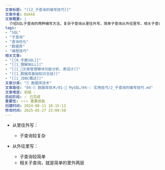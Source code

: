 ```yaml
---
文章标题: "[[2_子查询的编写技巧]]" 
文章作者: Dakkk
文章概要: |
  介绍SQL子查询的两种编写方法，复杂子查询从里往外写，简单子查询从外往里写，相关子查询适用于简单的里外两层结构。
tags:
- "SQL"
- "子查询"
- "查询优化"
- "数据库"
- "编程技巧"
相关文章:
- "[[0_手撕SQL]]"
- "[[1_理解NULL]]"
- "[[1_📕文章管理模块功能分析、表设计]]"
- "[[1_数据库基础知识总结]]"
- "[[1_JDBC概述]]"
文章分类: "🗄️ 数据库技术"
文章路径: "04-🗄️ 数据库技术/01-🐬 MySQL/04-💡 实用技巧/2_子查询的编写技巧.md"
文章难度: 初级 💧
目前阶段: ✅ 已完成
重要性: ⭐⭐⭐ 重要技能
创建时间: 2024-08-11 18:15:12
修改时间: 2025-05-27 23:09:58
---
```


- 从里往外写：
	- 子查询较复杂


- 从外往里写：
	- 子查询较简单
	- 相关子查询，就是简单的里外两层